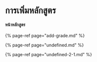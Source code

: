 # การเพิ่มหลักสูตร

#### หน้าหลักสูตร



{% page-ref page="add-grade.md" %}

{% page-ref page="undefined.md" %}

{% page-ref page="undefined-2-1.md" %}



